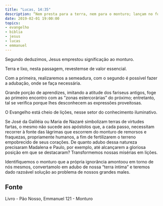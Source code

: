 ```yaml
---
title: "Lucas, 14:35"
description: “Nem presta para a terra, nem para o monturo; lançam­ no fora. Quem tem ouvidos para ouvir, ouça.” - Jesus
date: 2019-02-01 19:00:00
topics: 
- evangelho
- biblia
- jesus
- lucas
- emmanuel
---
```


Segundo deduzimos, Jesus emprestou significação ao monturo.

Terra e lixo, nesta passagem, revestem­se de valor essencial.

Com a primeira, realizaremos a semeadura, com o segundo é possível fazer
a adubação, onde se faça necessária.

Grande porção de aprendizes, imitando a atitude dos fariseus antigos, foge
ao primeiro encontro com as “zonas estercorárias” do próximo; entretanto, tal se
verifica porque lhes desconhecem as expressões proveitosas.

O Evangelho está cheio de lições, nesse setor do conhecimento iluminativo.

Se José da Galiléia ou Maria de Nazaré simbolizam terras de virtudes
fartas, o mesmo não sucede aos apóstolos que, a cada passo, necessitam recorrer à
fonte das lágrimas que escorrem do monturo de remorsos e fraquezas, propriamente
humanos, a fim de fertilizarem o terreno empobrecido de seus corações. De quanto
adubo dessa natureza precisaram Madalena e Paulo, por exemplo, até alcançarem a
gloriosa posição em que se destacaram?
Transformemos nossas misérias em lições.

Identifiquemos o monturo que a própria ignorância amontoou em torno de
nós mesmos, convertamo­lo em adubo de nossa “terra íntima” e teremos dado
razoável solução ao problema de nossos grandes males.



## Fonte
Livro - Pão Nosso, Emmanuel
121 - Monturo
